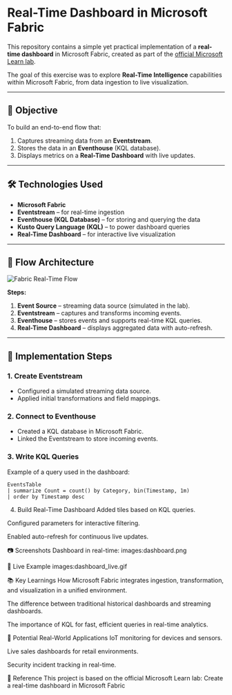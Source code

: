 # Real-Time Dashboard in Microsoft Fabric

This repository contains a simple yet practical implementation of a **real-time dashboard** in Microsoft Fabric, created as part of the [official Microsoft Learn lab](https://microsoftlearning.github.io/mslearn-fabric/Instructions/Labs/13-real-time-dashboards.html#clean-up-resources).

The goal of this exercise was to explore **Real-Time Intelligence** capabilities within Microsoft Fabric, from data ingestion to live visualization.

---

## 🎯 Objective

To build an end-to-end flow that:
1. Captures streaming data from an **Eventstream**.
2. Stores the data in an **Eventhouse** (KQL database).
3. Displays metrics on a **Real-Time Dashboard** with live updates.

---

## 🛠️ Technologies Used

- **Microsoft Fabric**
- **Eventstream** – for real-time ingestion
- **Eventhouse (KQL Database)** – for storing and querying the data
- **Kusto Query Language (KQL)** – to power dashboard queries
- **Real-Time Dashboard** – for interactive live visualization

---

## 🔄 Flow Architecture

![Fabric Real-Time Flow](fabric_realtime_flow.png)

**Steps:**
1. **Event Source** – streaming data source (simulated in the lab).  
2. **Eventstream** – captures and transforms incoming events.  
3. **Eventhouse** – stores events and supports real-time KQL queries.  
4. **Real-Time Dashboard** – displays aggregated data with auto-refresh.

---

## 📌 Implementation Steps

### 1. Create Eventstream
- Configured a simulated streaming data source.
- Applied initial transformations and field mappings.

### 2. Connect to Eventhouse
- Created a KQL database in Microsoft Fabric.
- Linked the Eventstream to store incoming events.

### 3. Write KQL Queries
Example of a query used in the dashboard:

```kql
EventsTable
| summarize Count = count() by Category, bin(Timestamp, 1m)
| order by Timestamp desc
```

4. Build Real-Time Dashboard
Added tiles based on KQL queries.

Configured parameters for interactive filtering.

Enabled auto-refresh for continuous live updates.

📷 Screenshots
Dashboard in real-time:
images:dashboard.png

🎥 Live Example
images:dashboard_live.gif

📚 Key Learnings
How Microsoft Fabric integrates ingestion, transformation, and visualization in a unified environment.

The difference between traditional historical dashboards and streaming dashboards.

The importance of KQL for fast, efficient queries in real-time analytics.

🚀 Potential Real-World Applications
IoT monitoring for devices and sensors.

Live sales dashboards for retail environments.

Security incident tracking in real-time.

📎 Reference
This project is based on the official Microsoft Learn lab:
Create a real-time dashboard in Microsoft Fabric


